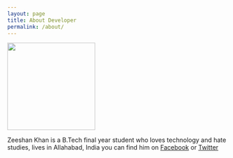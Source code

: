 ```yaml
---
layout: page
title: About Developer
permalink: /about/
---
```

<img class="center" width="200" src="{{site.baseurl}}/assets/images/developer.jpg"/>


Zeeshan Khan is a B.Tech final year student who loves technology and hate studies, lives in Allahabad, India
 you can find him on [Facebook](http://facebook.com/zeeshankhan.1001) or [Twitter](http://www.twitter.com/zkhan1093)
